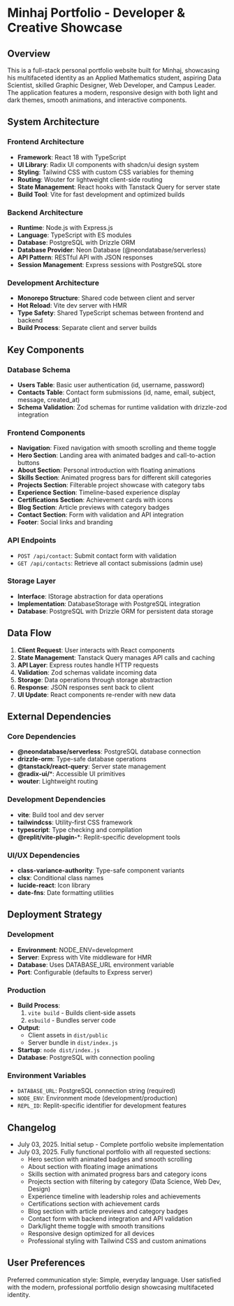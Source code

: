 # Minhaj Portfolio - Developer & Creative Showcase

## Overview

This is a full-stack personal portfolio website built for Minhaj, showcasing his multifaceted identity as an Applied Mathematics student, aspiring Data Scientist, skilled Graphic Designer, Web Developer, and Campus Leader. The application features a modern, responsive design with both light and dark themes, smooth animations, and interactive components.

## System Architecture

### Frontend Architecture
- **Framework**: React 18 with TypeScript
- **UI Library**: Radix UI components with shadcn/ui design system
- **Styling**: Tailwind CSS with custom CSS variables for theming
- **Routing**: Wouter for lightweight client-side routing
- **State Management**: React hooks with Tanstack Query for server state
- **Build Tool**: Vite for fast development and optimized builds

### Backend Architecture
- **Runtime**: Node.js with Express.js
- **Language**: TypeScript with ES modules
- **Database**: PostgreSQL with Drizzle ORM
- **Database Provider**: Neon Database (@neondatabase/serverless)
- **API Pattern**: RESTful API with JSON responses
- **Session Management**: Express sessions with PostgreSQL store

### Development Architecture
- **Monorepo Structure**: Shared code between client and server
- **Hot Reload**: Vite dev server with HMR
- **Type Safety**: Shared TypeScript schemas between frontend and backend
- **Build Process**: Separate client and server builds

## Key Components

### Database Schema
- **Users Table**: Basic user authentication (id, username, password)
- **Contacts Table**: Contact form submissions (id, name, email, subject, message, created_at)
- **Schema Validation**: Zod schemas for runtime validation with drizzle-zod integration

### Frontend Components
- **Navigation**: Fixed navigation with smooth scrolling and theme toggle
- **Hero Section**: Landing area with animated badges and call-to-action buttons
- **About Section**: Personal introduction with floating animations
- **Skills Section**: Animated progress bars for different skill categories
- **Projects Section**: Filterable project showcase with category tabs
- **Experience Section**: Timeline-based experience display
- **Certifications Section**: Achievement cards with icons
- **Blog Section**: Article previews with category badges
- **Contact Section**: Form with validation and API integration
- **Footer**: Social links and branding

### API Endpoints
- `POST /api/contact`: Submit contact form with validation
- `GET /api/contacts`: Retrieve all contact submissions (admin use)

### Storage Layer
- **Interface**: IStorage abstraction for data operations
- **Implementation**: DatabaseStorage with PostgreSQL integration
- **Database**: PostgreSQL with Drizzle ORM for persistent data storage

## Data Flow

1. **Client Request**: User interacts with React components
2. **State Management**: Tanstack Query manages API calls and caching
3. **API Layer**: Express routes handle HTTP requests
4. **Validation**: Zod schemas validate incoming data
5. **Storage**: Data operations through storage abstraction
6. **Response**: JSON responses sent back to client
7. **UI Update**: React components re-render with new data

## External Dependencies

### Core Dependencies
- **@neondatabase/serverless**: PostgreSQL database connection
- **drizzle-orm**: Type-safe database operations
- **@tanstack/react-query**: Server state management
- **@radix-ui/***: Accessible UI primitives
- **wouter**: Lightweight routing

### Development Dependencies
- **vite**: Build tool and dev server
- **tailwindcss**: Utility-first CSS framework
- **typescript**: Type checking and compilation
- **@replit/vite-plugin-***: Replit-specific development tools

### UI/UX Dependencies
- **class-variance-authority**: Type-safe component variants
- **clsx**: Conditional class names
- **lucide-react**: Icon library
- **date-fns**: Date formatting utilities

## Deployment Strategy

### Development
- **Environment**: NODE_ENV=development
- **Server**: Express with Vite middleware for HMR
- **Database**: Uses DATABASE_URL environment variable
- **Port**: Configurable (defaults to Express server)

### Production
- **Build Process**: 
  1. `vite build` - Builds client-side assets
  2. `esbuild` - Bundles server code
- **Output**: 
  - Client assets in `dist/public`
  - Server bundle in `dist/index.js`
- **Startup**: `node dist/index.js`
- **Database**: PostgreSQL with connection pooling

### Environment Variables
- `DATABASE_URL`: PostgreSQL connection string (required)
- `NODE_ENV`: Environment mode (development/production)
- `REPL_ID`: Replit-specific identifier for development features

## Changelog

- July 03, 2025. Initial setup - Complete portfolio website implementation
- July 03, 2025. Fully functional portfolio with all requested sections:
  - Hero section with animated badges and smooth scrolling
  - About section with floating image animations  
  - Skills section with animated progress bars and category icons
  - Projects section with filtering by category (Data Science, Web Dev, Design)
  - Experience timeline with leadership roles and achievements
  - Certifications section with achievement cards
  - Blog section with article previews and category badges
  - Contact form with backend integration and API validation
  - Dark/light theme toggle with smooth transitions
  - Responsive design optimized for all devices
  - Professional styling with Tailwind CSS and custom animations

## User Preferences

Preferred communication style: Simple, everyday language.
User satisfied with the modern, professional portfolio design showcasing multifaceted identity.